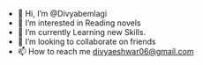 - 👋 Hi, I’m @Divyabemlagi
- 👀 I’m interested in Reading novels
- 🌱 I’m currently Learning new Skills.
- 💞️ I’m looking to collaborate on friends 
- 📫 How to reach me divyaeshwar06@gmail.com

<!---
Divyabemlagi/Divyabemlagi is a ✨ special ✨ repository because its `README.md` (this file) appears on your GitHub profile.
You can click the Preview link to take a look at your changes.
--->
